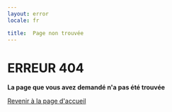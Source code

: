 ```yaml
---
layout: error
locale: fr

title:  Page non trouvée
---
```

# ERREUR 404

**La page que vous avez demandé n'a pas été trouvée**

<a href="/fr" class="btn btn-inverse btn-large">
   Revenir à la page d'accueil
</a>

